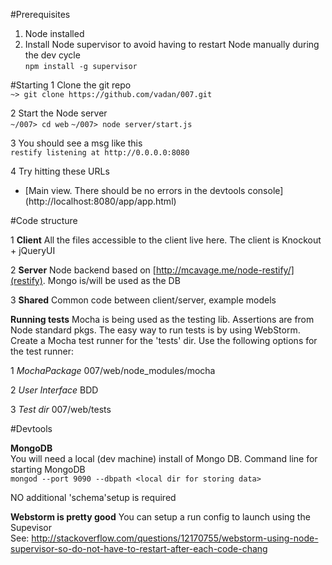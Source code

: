 #Prerequisites

1. Node installed
2. Install Node supervisor to avoid having to restart Node manually during the dev cycle<br/>
`npm install -g supervisor`

#Starting
1 Clone the git repo<br/>
`~> git clone https://github.com/vadan/007.git`

2 Start the Node server<br/>
`~/007> cd web`
`~/007> node server/start.js`

3 You should see a msg like this<br/>
`restify listening at http://0.0.0.0:8080`

4 Try hitting these URLs

  * [Main view. There should be no errors in the devtools console] (http://localhost:8080/app/app.html)


#Code structure
    
1 **Client** All the files accessible to the client live here. The client is Knockout + jQueryUI

2 **Server** Node backend based on [http://mcavage.me/node-restify/](restify). Mongo is/will be used as the DB

3 **Shared** Common code between client/server, example models

**Running tests**
Mocha is being used as the testing lib. Assertions are from Node standard pkgs.
The easy way to run tests is by using WebStorm. Create a Mocha test runner for the 'tests' dir.
Use the following options for the test runner:

1 *MochaPackage* 007/web/node_modules/mocha

2 *User Interface* BDD

3 *Test dir* 007/web/tests

#Devtools

**MongoDB** <br/>
You will need a local (dev machine) install of Mongo DB. 
Command line for starting MongoDB <br/>
`mongod --port 9090 --dbpath <local dir for storing data>`

NO additional 'schema'setup is required

**Webstorm is pretty good**
You can setup a run config to launch using the Supevisor <br/>
See: http://stackoverflow.com/questions/12170755/webstorm-using-node-supervisor-so-do-not-have-to-restart-after-each-code-chang

